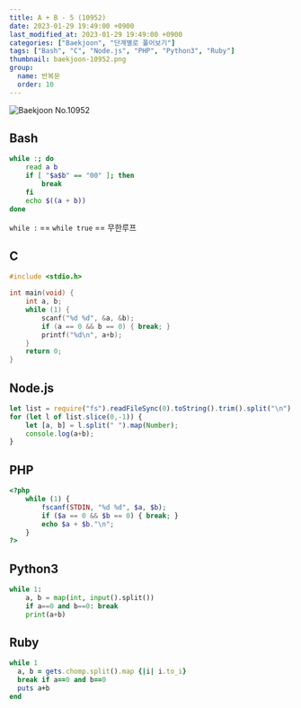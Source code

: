 ```yaml
---
title: A + B - 5 (10952)
date: 2023-01-29 19:49:00 +0900
last_modified_at: 2023-01-29 19:49:00 +0900
categories: ["Baekjoon", "단계별로 풀어보기"]
tags: ["Bash", "C", "Node.js", "PHP", "Python3", "Ruby"]
thumbnail: baekjoon-10952.png
group:
  name: 반복문
  order: 10
---
```


![Baekjoon No.10952](baekjoon-10952.png)

## Bash
```bash
while :; do
	read a b
	if [ "$a$b" == "00" ]; then
		break
	fi
	echo $((a + b))
done
```
`while :` == `while true` == 무한루프

## C
```c
#include <stdio.h>

int main(void) {
	int a, b;
	while (1) {
		scanf("%d %d", &a, &b);
		if (a == 0 && b == 0) { break; }
		printf("%d\n", a+b);
	}
	return 0;
}
```

## Node.js
```javascript
let list = require("fs").readFileSync(0).toString().trim().split("\n");
for (let l of list.slice(0,-1)) {
	let [a, b] = l.split(" ").map(Number);
	console.log(a+b);
}
```

## PHP
```php
<?php
	while (1) {
		fscanf(STDIN, "%d %d", $a, $b);
		if ($a == 0 && $b == 0) { break; }
		echo $a + $b."\n";
	}
?>
```

## Python3
```python
while 1:
    a, b = map(int, input().split())
    if a==0 and b==0: break
    print(a+b)
```

## Ruby
```ruby
while 1
  a, b = gets.chomp.split().map {|i| i.to_i}
  break if a==0 and b==0
  puts a+b
end
```
